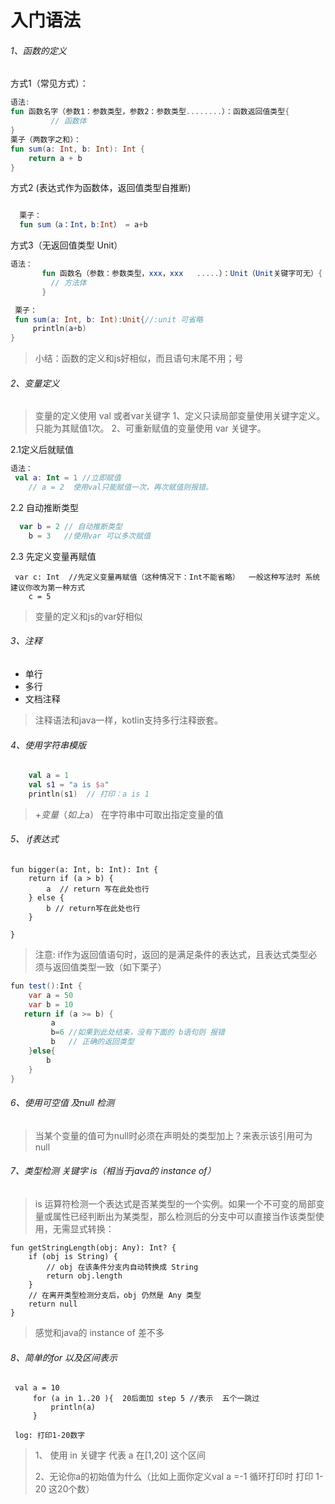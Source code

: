 # 入门语法
###### 1、函数的定义
方式1（常见方式）：
```kotlin
语法:
fun 函数名字（参数1：参数类型，参数2：参数类型........）：函数返回值类型{
         // 函数体
}
栗子（两数字之和）：
fun sum(a: Int, b: Int): Int {
    return a + b
}
```

方式2 (表达式作为函数体，返回值类型自推断)
```kotlin

  栗子：
  fun sum（a：Int，b:Int） = a+b

```
方式3（无返回值类型 Unit）
```kotlin
语法：
       fun 函数名（参数：参数类型，xxx，xxx   .....）：Unit（Unit关键字可无）{
         // 方法体
       }

 栗子：
 fun sum(a: Int, b: Int):Unit{//:unit 可省略
     println(a+b)
}

```
> 小结：函数的定义和js好相似，而且语句末尾不用；号



###### 2、变量定义
>变量的定义使用 val 或者var关键字
1、定义只读局部变量使⽤关键字定义。只能为其赋值1次。
2、可重新赋值的变量使⽤ var 关键字。

2.1定义后就赋值
```kotlin
语法：
 val a: Int = 1 //立即赋值
    // a = 2  使用val只能赋值一次，再次赋值则报错。
```
2.2 自动推断类型
```kotlin
  var b = 2 // 自动推断类型
    b = 3   //使用var 可以多次赋值
```

2.3 先定义变量再赋值
```
 var c: Int  //先定义变量再赋值（这种情况下：Int不能省略）  一般这种写法时 系统建议你改为第一种方式
    c = 5

```
>变量的定义和js的var好相似

###### 3、注释
- 单行
- 多行
- 文档注释
>注释语法和java一样，kotlin支持多行注释嵌套。

###### 4、使⽤字符串模版
```kotlin
    val a = 1
    val s1 = "a is $a"
    println(s1)  // 打印：a is 1

```
>$+变量（如上$a） 在字符串中可取出指定变量的值

###### 5、 if表达式
```
fun bigger(a: Int, b: Int): Int {
    return if (a > b) {
        a  // return 写在此处也行
    } else {
        b // return写在此处也行
    }

}
```
> 注意:
if作为返回值语句时，返回的是满足条件的表达式，且表达式类型必须与返回值类型一致（如下栗子）

```java
fun test():Int {
    var a = 50
    var b = 10
   return if (a >= b) {
         a
         b=6 //如果到此处结束，没有下面的 b语句则 报错
         b   // 正确的返回类型
    }else{
        b
    }
}
```
###### 6、使用可空值 及null 检测

>当某个变量的值可为null时必须在声明处的类型加上？来表示该引用可为null


###### 7、类型检测 关键字 is（相当于java的 instance of）

>is 运算符检测⼀个表达式是否某类型的⼀个实例。如果⼀个不可变的局部变量或属性已经判断出为某类型，那么检测后的分⽀中可以直接当作该类型使⽤，⽆需显式转换：

```
fun getStringLength(obj: Any): Int? {
    if (obj is String) {
        // obj 在该条件分⽀内⾃动转换成 String
        return obj.length
    }
    // 在离开类型检测分⽀后，obj 仍然是 Any 类型
    return null
}
```
>感觉和java的 instance of 差不多

###### 8、简单的for 以及区间表示
```
 val a = 10
     for (a in 1..20 ){  20后面加 step 5 //表示  五个一跳过
         println(a)
     }

 log: 打印1-20数字

```
>1、 使用 in 关键字 代表 a 在[1,20] 这个区间 
>
>2、无论你a的初始值为什么（比如上面你定义val a =-1 循环打印时 打印 1-20 这20个数）


